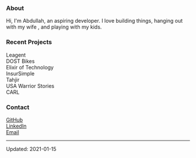### About
Hi, I'm Abdullah, an aspiring developer. I love building things, hanging out with my wife , and playing with my kids.

### Recent Projects
Leagent  
DOST Bikes  
Elixir of Technology  
InsurSimple  
Tahjir  
USA Warrior Stories  
CARL  

### Contact
[GitHub](https://github.com/mabdullahabid)  
[LinkedIn](https://www.linkedin.com/in/mabdullahabid/)  
[Email](mailto:hi@mabdullahabid.com)

---

Updated: 2021-01-15
